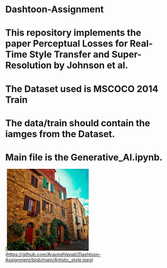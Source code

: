 # Dashtoon-Assignment
# This repository implements the paper Perceptual Losses for Real-Time Style Transfer and Super-Resolution by Johnson et al.
# The Dataset used is MSCOCO 2014 Train
# The data/train should contain the iamges from the Dataset.
# Main file is the Generative_AI.ipynb.
[![Description of image](https://github.com/AravindVepati/Dashtoon-Assignment/blob/main/Original_image.jpeg) (https://github.com/AravindVepati/Dashtoon-Assignment/blob/main/Artistic_style.jpeg)

